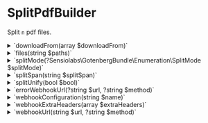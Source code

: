# SplitPdfBuilder

Split `n` pdf files.

<details><summary>`downloadFrom(array $downloadFrom)`</summary>
> [!TIP]
> See: [https://gotenberg.dev/docs/routes#download-from ](https://gotenberg.dev/docs/routes#download-from )
</details><details><summary>`files(string $paths)`</summary></details><details><summary>`splitMode(?Sensiolabs\GotenbergBundle\Enumeration\SplitMode $splitMode)`</summary>
Either intervals or pages. (default None).<br />

> [!TIP]
> See: [https://gotenberg.dev/docs/routes#split-pdfs-route](https://gotenberg.dev/docs/routes#split-pdfs-route)
</details><details><summary>`splitSpan(string $splitSpan)`</summary>
Either the intervals or the page ranges to extract, depending on the selected mode. (default None).<br />

> [!TIP]
> See: [https://gotenberg.dev/docs/routes#split-pdfs-route](https://gotenberg.dev/docs/routes#split-pdfs-route)
</details><details><summary>`splitUnify(bool $bool)`</summary>
Specify whether to put extracted pages into a single file or as many files as there are page ranges. Only works with pages mode. (default false).<br />

> [!TIP]
> See: [https://gotenberg.dev/docs/routes#split-pdfs-route](https://gotenberg.dev/docs/routes#split-pdfs-route)
</details><details><summary>`errorWebhookUrl(?string $url, ?string $method)`</summary>
Sets the webhook for cases of error.<br />Optionaly sets a custom HTTP method for such endpoint among : POST, PUT or PATCH.<br />

> [!TIP]
> See: [https://gotenberg.dev/docs/webhook](https://gotenberg.dev/docs/webhook)
</details><details><summary>`webhookConfiguration(string $name)`</summary>
Providing an existing $name from the configuration file, it will correctly set both success and error webhook URLs as well as extra_http_headers if defined.
</details><details><summary>`webhookExtraHeaders(array $extraHeaders)`</summary>
Extra headers that will be provided to the webhook endpoint. May it either be Success or Error.<br />
</details><details><summary>`webhookUrl(string $url, ?string $method)`</summary>
Sets the webhook for cases of success.<br />Optionaly sets a custom HTTP method for such endpoint among : POST, PUT or PATCH.<br />

> [!TIP]
> See: [https://gotenberg.dev/docs/webhook](https://gotenberg.dev/docs/webhook)
</details>